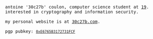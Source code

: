 <samp>
	antoine '30c27b' coulon, computer science student at <a href="https://s19.be/">19</a>.<br>
	interested in cryptography and information security.<br>
	<br>
	my personal website is at <a href="https://30c27b.com/">30c27b.com</a>.<br>
	<br>
	pgp pubkey: <a href="https://30c27b.com/key.asc"><code>0xE6765B3172731FCF</code></a>
</samp>
